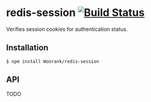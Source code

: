 # redis-session [![Build Status][circle-image]][circle-url]

Verifies session cookies for authentication status.

## Installation

```shell
$ npm install Woorank/redis-session
```

## API

TODO

[circle-image]: https://circleci.com/gh/Woorank/redis-session.svg?circle-token=5fc98db531423b8b2d337b87e2d57dac1d7fa21f
[circle-url]: https://circleci.com/gh/Woorank/redis-session
